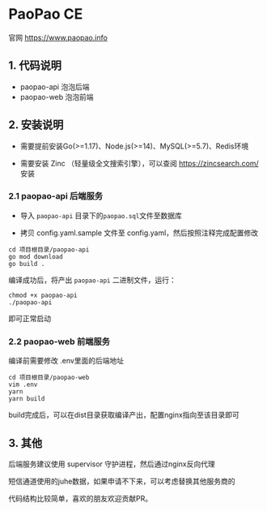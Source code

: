 # PaoPao CE

官网 https://www.paopao.info 

## 1. 代码说明

- paopao-api 泡泡后端
- paopao-web 泡泡前端

## 2. 安装说明

- 需要提前安装Go(>=1.17)、Node.js(>=14)、MySQL(>=5.7)、Redis环境

- 需要安装 Zinc （轻量级全文搜索引擎），可以查阅 https://zincsearch.com/ 安装

### 2.1 paopao-api 后端服务

- 导入 `paopao-api` 目录下的`paopao.sql`文件至数据库

- 拷贝 config.yaml.sample 文件至 config.yaml，然后按照注释完成配置修改

```
cd 项目根目录/paopao-api
go mod download
go build .
```
编译成功后，将产出 `paopao-api` 二进制文件，运行：

```
chmod +x paopao-api
./paopao-api
```

即可正常启动


### 2.2 paopao-web 前端服务

编译前需要修改 .env里面的后端地址

```
cd 项目根目录/paopao-web
vim .env
yarn
yarn build
```
build完成后，可以在dist目录获取编译产出，配置nginx指向至该目录即可


## 3. 其他

后端服务建议使用 supervisor 守护进程，然后通过nginx反向代理

短信通道使用的juhe数据，如果申请不下来，可以考虑替换其他服务商的

代码结构比较简单，喜欢的朋友欢迎贡献PR。


